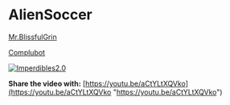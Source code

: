 # AlienSoccer




[Mr.BlissfulGrin](http://www.mrblissfulgrin.com "mrblissfulgrin")

[Complubot](http://complubot.com/inicio/ "complubot")

[![Imperdibles2.0](http://img.youtube.com/vi/aCtYLtXQVko/0.jpg)](http://www.youtube.com/watch?v=aCtYLtXQVko)

**Share the video with:** [https://youtu.be/aCtYLtXQVko](https://youtu.be/aCtYLtXQVko "https://youtu.be/aCtYLtXQVko")
